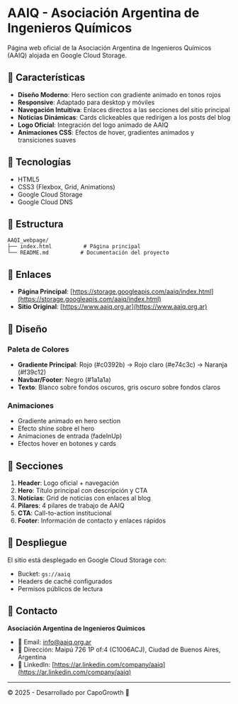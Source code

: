 # AAIQ - Asociación Argentina de Ingenieros Químicos

Página web oficial de la Asociación Argentina de Ingenieros Químicos (AAIQ) alojada en Google Cloud Storage.

## 🌟 Características

- **Diseño Moderno**: Hero section con gradiente animado en tonos rojos
- **Responsive**: Adaptado para desktop y móviles
- **Navegación Intuitiva**: Enlaces directos a las secciones del sitio principal
- **Noticias Dinámicas**: Cards clickeables que redirigen a los posts del blog
- **Logo Oficial**: Integración del logo animado de AAIQ
- **Animaciones CSS**: Efectos de hover, gradientes animados y transiciones suaves

## 🚀 Tecnologías

- HTML5
- CSS3 (Flexbox, Grid, Animations)
- Google Cloud Storage
- Google Cloud DNS

## 📁 Estructura

```
AAQI_webpage/
├── index.html          # Página principal
└── README.md          # Documentación del proyecto
```

## 🔗 Enlaces

- **Página Principal**: [https://storage.googleapis.com/aaiq/index.html](https://storage.googleapis.com/aaiq/index.html)
- **Sitio Original**: [https://www.aaiq.org.ar](https://www.aaiq.org.ar)

## 🎨 Diseño

### Paleta de Colores
- **Gradiente Principal**: Rojo (#c0392b) → Rojo claro (#e74c3c) → Naranja (#f39c12)
- **Navbar/Footer**: Negro (#1a1a1a)
- **Texto**: Blanco sobre fondos oscuros, gris oscuro sobre fondos claros

### Animaciones
- Gradiente animado en hero section
- Efecto shine sobre el hero
- Animaciones de entrada (fadeInUp)
- Efectos hover en botones y cards

## 📱 Secciones

1. **Header**: Logo oficial + navegación
2. **Hero**: Título principal con descripción y CTA
3. **Noticias**: Grid de noticias con enlaces al blog
4. **Pilares**: 4 pilares de trabajo de AAIQ
5. **CTA**: Call-to-action institucional
6. **Footer**: Información de contacto y enlaces rápidos

## 🔧 Despliegue

El sitio está desplegado en Google Cloud Storage con:
- Bucket: `gs://aaiq`
- Headers de caché configurados
- Permisos públicos de lectura

## 📧 Contacto

**Asociación Argentina de Ingenieros Químicos**
- 📧 Email: info@aaiq.org.ar
- 🏢 Dirección: Maipú 726 1P of:4 (C1006ACJ), Ciudad de Buenos Aires, Argentina
- 💼 LinkedIn: [https://ar.linkedin.com/company/aaiq](https://ar.linkedin.com/company/aaiq)

---

© 2025 - Desarrollado por CapoGrowth 🚀 